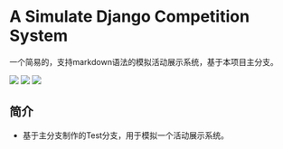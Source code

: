 # A Simulate Django Competition System

 一个简易的，支持markdown语法的模拟活动展示系统，基于本项目主分支。


![](https://img.shields.io/badge/author-Gaozih-%2366ccff)
![](https://img.shields.io/github/license/Gzh0821/WebBlog)
![](https://img.shields.io/github/stars/Gzh0821/WebBlog)


## 简介
- 基于主分支制作的Test分支，用于模拟一个活动展示系统。


